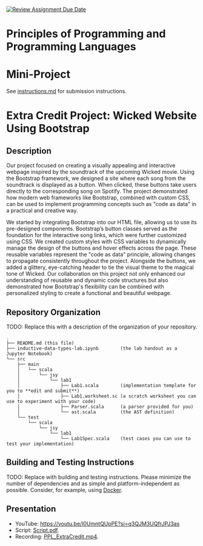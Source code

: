 [![Review Assignment Due Date](https://classroom.github.com/assets/deadline-readme-button-22041afd0340ce965d47ae6ef1cefeee28c7c493a6346c4f15d667ab976d596c.svg)](https://classroom.github.com/a/skJdUf3s)
# Principles of Programming and Programming Languages
# Mini-Project

See [instructions.md](instructions.md) for submission instructions.

# Extra Credit Project: Wicked Website Using Bootstrap

## Description

Our project focused on creating a visually appealing and interactive webpage inspired by the soundtrack of the upcoming Wicked movie. Using the Bootstrap framework, we designed a site where each song from the soundtrack is displayed as a button. When clicked, these buttons take users directly to the corresponding song on Spotify. The project demonstrated how modern web frameworks like Bootstrap, combined with custom CSS, can be used to implement programming concepts such as "code as data" in a practical and creative way.

We started by integrating Bootstrap into our HTML file, allowing us to use its pre-designed components. Bootstrap’s button classes served as the foundation for the interactive song links, which were further customized using CSS. We created custom styles with CSS variables to dynamically manage the design of the buttons and hover effects across the page. These reusable variables represent the "code as data" principle, allowing changes to propagate consistently throughout the project. Alongside the buttons, we added a glittery, eye-catching header to tie the visual theme to the magical tone of Wicked. Our collaboration on this project not only enhanced our understanding of reusable and dynamic code structures but also demonstrated how Bootstrap's flexibility can be combined with personalized styling to create a functional and beautiful webpage.

## Repository Organization

TODO: Replace this with a description of the organization of your repository.

```
.
├── README.md (this file)
├── inductive-data-types-lab.ipynb        (the lab handout as a Jupyter Notebook)
└── src
    ├── main
    │   └── scala
    │       └── jsy
    │           └── lab1
    │               ├── Lab1.scala        (implementation template for you to **edit and submit**)
    │               ├── Lab1.worksheet.sc (a scratch worksheet you can use to experiment with your code)
    │               ├── Parser.scala      (a parser provided for you)
    │               └── ast.scala         (the AST definition)
    └── test
        └── scala
            └── jsy
                └── lab1
                    └── Lab1Spec.scala    (test cases you can use to test your implementation)
```

## Building and Testing Instructions

TODO: Replace with building and testing instructions. Please minimize the number of dependencies and as simple and platform-independent as possible. Consider, for example, using [Docker](https://www.docker.com/).

## Presentation

- YouTube: https://youtu.be/l0UmntQUpPE?si=q3QJM3UQfrJPJ3as
- Script: [Script.pdf](Script.pdf).
- Recording: [PPL_ExtraCredit.mp4](PPL_ExtraCredit.mp4).
